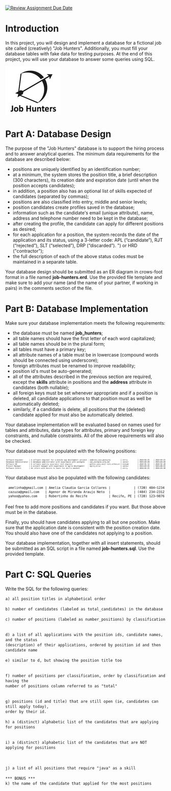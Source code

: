 [![Review Assignment Due Date](https://classroom.github.com/assets/deadline-readme-button-24ddc0f5d75046c5622901739e7c5dd533143b0c8e959d652212380cedb1ea36.svg)](https://classroom.github.com/a/q8skb0tP)
# Introduction

In this project, you will design and implement a database for a fictional job site called (creatively) "Job Hunters". Additionally, you must fill your database tables with fake data for testing purposes. At the end of this project, you will use your database to answer some queries using SQL.

![pic1.png](pics/pic1.png)

# Part A: Database Design

The purpose of the "Job Hunters" database is to support the hiring process and to answer analytical queries. The minimum data requirements for the database are described below: 

* positions are uniquely identified by an identification number;
* at a minimum, the system stores the position title, a brief description (300 characters), its creation date and expiration date (until when the position accepts candidates);
* in addition, a position also has an optional list of skills expected of candidates (separated by commas);
* positions are also classified into entry, middle and senior levels;
* position candidates create profiles saved in the database;
* information such as the candidate's email (unique attribute), name, address and telephone number need to be kept in the database;
* after creating the profile, the candidate can apply for different positions as desired;
* for each application for a position, the system records the date of the application and its status, using a 3-letter code: APL (“candidate”), RJT (“rejected”), SLT (“selected”), DRP (“discarded”). ") or HRD ("contractor");
* the full description of each of the above status codes must be maintained in a separate table.

Your database design should be submitted as an ER diagram in crows-foot format in a file named **job-hunters.erd**. Use the provided file template and make sure to add your name (and the name of your partner, if working in pairs) in the comments section of the file. 

# Part B: Database Implementation

Make sure your database implementation meets the following requirements: 

* the database must be named **job_hunters**;
* all table names should have the first letter of each word capitalized; 
* all table names should be in the plural form;
* all tables must have a primary key; 
* all attribute names of a table must be in lowercase (compound words should be connected using underscore);
* foreign attributes must be renamed to improve readability;
* position id's must be auto-generated;
* all of the attributes described in the previous section are required, except the **skills** attribute in positions and the **address** attribute in candidates (both nullable); 
* all foreign keys must be set whenever appropriate and if a position is deleted, all candidate applications to that position must as well be automatically deleted; 
* similarly, if a candidate is delete, all positions that the (deleted) candidate applied for must also be automatically deleted. 

Your database implementation will be evaluated based on names used for tables and attributes, data types for attributes, primary and foreign key constraints, and nullable constraints. All of the above requirements will also be checked. 

Your database must be populated with the following positions: 

![pic2.png](pics/pic2.png)

Your database must also be populated with the following candidates: 

![pic3.png](pics/pic3.png)

Feel free to add more positions and candidates if you want. But those above must be in the database. 

Finally, you should have candidates applying to all but one position. Make sure that the application date is consistent with the position creation date. You should also have one of the candidates not applying to a position. 

Your database implementation, together with all insert statements, should be submitted as an SQL script in a file named **job-hunters.sql**. Use the provided template. 

# Part C: SQL Queries

Write the SQL for the following queries: 

```
a) all position titles in alphabetical order

b) number of candidates (labeled as total_candidates) in the database 

c) number of positions (labeled as number_positions) by classification


d) a list of all applications with the position ids, candidate names, and the status 
(description) of their applications, ordered by position id and then candidate name

e) similar to d, but showing the position title too


f) number of positions per classification, order by classification and having the 
number of positions column referred to as "total"


g) positions (id and title) that are still open (ie, candidates can still apply today), 
order by their id.

h) a (distinct) alphabetic list of the candidates that are applying for positions


i) a (distinct) alphabetic list of the candidates that are NOT applying for positions



j) a list of all positions that require "java" as a skill 

*** BONUS *** 
k) the name of the candidate that applied for the most positions

```
